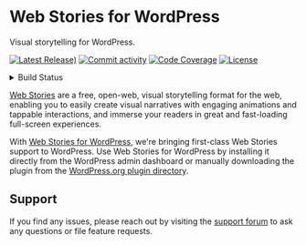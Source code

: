 # Web Stories for WordPress

Visual storytelling for WordPress.

[![Latest Release)](https://img.shields.io/github/v/release/googleforcreators/web-stories-wp?include_prereleases)](https://github.com/googleforcreators/web-stories-wp/releases)
[![Commit activity](https://img.shields.io/github/commit-activity/m/googleforcreators/web-stories-wp)](https://github.com/googleforcreators/web-stories-wp/pulse/monthly)
[![Code Coverage](https://codecov.io/gh/googleforcreators/web-stories-wp/branch/main/graph/badge.svg)](https://codecov.io/gh/googleforcreators/web-stories-wp)
[![License](https://img.shields.io/github/license/googleforcreators/web-stories-wp)](https://github.com/googleforcreators/web-stories-wp/blob/main/LICENSE)

<details>
<summary>
Build Status
</summary>

[![Build](https://img.shields.io/github/actions/workflow/status/googleforcreators/web-stories-wp/build-and-deploy.yml?branch=main&label=Build)](https://github.com/googleforcreators/web-stories-wp/actions?query=branch%3Amain)
[![Integration Tests](https://img.shields.io/github/actions/workflow/status/googleforcreators/web-stories-wp/tests-karma-editor.yml?branch=main&label=integration%20tests)](https://github.com/googleforcreators/web-stories-wp/actions?query=branch%3Amain)
[![E2E Tests](https://img.shields.io/github/actions/workflow/status/googleforcreators/web-stories-wp/tests-e2e.yml?branch=main&label=e2e%20tests)](https://github.com/googleforcreators/web-stories-wp/actions?query=branch%3Amain)
[![JS Tests](https://img.shields.io/github/actions/workflow/status/googleforcreators/web-stories-wp/tests-unit-js.yml?branch=main&label=js%20tests)](https://github.com/googleforcreators/web-stories-wp/actions?query=branch%3Amain)
[![PHP Tests](https://img.shields.io/github/actions/workflow/status/googleforcreators/web-stories-wp/tests-unit-php.yml?branch=main&label=php%20tests)](https://github.com/googleforcreators/web-stories-wp/actions?query=branch%3Amain)

</details>

[Web Stories](https://amp.dev/about/stories/) are a free, open-web, visual storytelling format for the web, enabling you to easily create visual narratives with engaging animations and tappable interactions, and immerse your readers in great and fast-loading full-screen experiences.

With [Web Stories for WordPress](https://wp.stories.google/), we're bringing first-class Web Stories support to WordPress. Use Web Stories for WordPress by installing it directly from the WordPress admin dashboard or manually downloading the plugin from the [WordPress.org plugin directory](https://wordpress.org/plugins/web-stories/).

## Support

If you find any issues, please reach out by visiting the [support forum](https://wordpress.org/support/plugin/web-stories/) to ask any questions or file feature requests.


